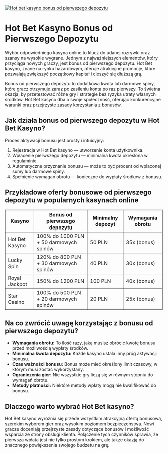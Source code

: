 [![Hot bet kasyno bonus od pierwszego depozytu](https://123-caf.pages.dev/gitsignup.png)](https://vrmoo.ru/Bt82HjjY)

<h1>Hot Bet Kasyno Bonus od Pierwszego Depozytu</h1> <p>Wybór odpowiedniego kasyna online to klucz do udanej rozrywki oraz szansy na wysokie wygrane. Jednym z najważniejszych elementów, który przyciąga nowych graczy, jest bonus od pierwszego depozytu. Hot Bet kasyno, znane na rynku hazardowym, oferuje atrakcyjne promocje, które pozwalają zwiększyć początkowy kapitał i cieszyć się dłuższą grą.</p> <p>Bonus od pierwszego depozytu to dodatkowa kwota lub darmowe spiny, które gracz otrzymuje zaraz po zasileniu konta po raz pierwszy. To świetna okazja, by przetestować różne gry i strategie bez ryzyka utraty własnych środków. Hot Bet kasyno dba o swoje społeczność, oferując konkurencyjne warunki oraz przejrzyste zasady korzystania z bonusów.</p>  <h2>Jak działa bonus od pierwszego depozytu w Hot Bet Kasyno?</h2> <p>Proces aktywacji bonusu jest prosty i intuicyjny:</p> <ol>   <li>Rejestracja w Hot Bet kasyno — utworzenie konta użytkownika.</li>   <li>Wpłacenie pierwszego depozytu — minimalna kwota określona w regulaminie.</li>   <li>Automatyczne przyznanie bonusu — może to być procent od wpłaconej sumy lub darmowe spiny.</li>   <li>Spełnienie wymagań obrotu — konieczne do wypłaty środków z bonusu.</li> </ol>  <h2>Przykładowe oferty bonusowe od pierwszego depozytu w popularnych kasynach online</h2> <table border="1" cellpadding="8" cellspacing="0">   <thead>     <tr>       <th>Kasyno</th>       <th>Bonus od pierwszego depozytu</th>       <th>Minimalny depozyt</th>       <th>Wymagania obrotu</th>     </tr>   </thead>   <tbody>     <tr>       <td>Hot Bet Kasyno</td>       <td>100% do 1000 PLN + 50 darmowych spinów</td>       <td>50 PLN</td>       <td>35x (bonus)</td>     </tr>     <tr>       <td>Lucky Spin</td>       <td>120% do 800 PLN + 30 darmowych spinów</td>       <td>40 PLN</td>       <td>30x (bonus)</td>     </tr>     <tr>       <td>Royal Jackpot</td>       <td>150% do 1200 PLN</td>       <td>100 PLN</td>       <td>40x (bonus)</td>     </tr>     <tr>       <td>Star Casino</td>       <td>100% do 500 PLN + 20 darmowych spinów</td>       <td>20 PLN</td>       <td>25x (bonus)</td>     </tr>   </tbody> </table>  <h2>Na co zwrócić uwagę korzystając z bonusu od pierwszego depozytu?</h2> <ul>   <li><strong>Wymagania obrotu:</strong> To ilość razy, jaką musisz obrócić kwotę bonusu przed możliwością wypłaty środków.</li>   <li><strong>Minimalna kwota depozytu:</strong> Każde kasyno ustala inny próg aktywacji bonusu.</li>   <li><strong>Czas ważności bonusu:</strong> Bonus może mieć określony limit czasowy, w którym musi zostać wykorzystany.</li>   <li><strong>Ograniczenia gier:</strong> Nie wszystkie gry liczą się w równym stopniu do wymagań obrotu.</li>   <li><strong>Metody płatności:</strong> Niektóre metody wpłaty mogą nie kwalifikować do bonusu.</li> </ul>  <h2>Dlaczego warto wybrać Hot Bet kasyno?</h2> <p>Hot Bet kasyno wyróżnia się przede wszystkim atrakcyjną ofertą bonusową, szerokim wyborem gier oraz wysokim poziomem bezpieczeństwa. Nowi gracze doceniają przejrzyste zasady dotyczące bonusów i możliwość wsparcia ze strony obsługi klienta. Połączenie tych czynników sprawia, że pierwsza wpłata jest nie tylko prostym krokiem, ale także okazją do znacznego powiększenia swojego budżetu na grę.</p>